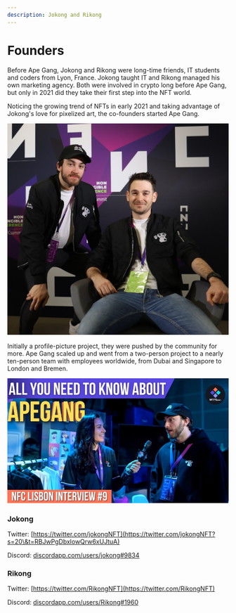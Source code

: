 ```yaml
---
description: Jokong and Rikong
---
```


# Founders

Before Ape Gang, Jokong and Rikong were long-time friends, IT students and coders from Lyon, France. Jokong taught IT and Rikong managed his own marketing agency. Both were involved in crypto long before Ape Gang, but only in 2021 did they take their first step into the NFT world.

Noticing the growing trend of NFTs in early 2021 and taking advantage of Jokong's love for pixelized art, the co-founders started Ape Gang.&#x20;

![Jokong and Rikong - revealing their identity for the first time at NFC Lisbon 2022](../.gitbook/assets/-taj66u.jpg)

Initially a profile-picture project, they were pushed by the community for more. Ape Gang scaled up and went from a two-person project to a nearly ten-person team with employees worldwide, from Dubai and Singapore to London and Bremen.

![Jokong giving an interview at NFC Lisbon 2022](<../.gitbook/assets/FRXTpQZXIAAwhqs (1).jpg>)

### Jokong&#x20;

Twitter: [https://twitter.com/jokongNFT](https://twitter.com/jokongNFT?s=20\&t=RBJwPgDbxlowQrw6xUJtuA)

Discord: [discordapp.com/users/jokong#9834](https://discord.com/users/jokong#9834)

### Rikong

Twitter: [https://twitter.com/RikongNFT](https://twitter.com/RikongNFT)

Discord: [discordapp.com/users/Rikong#1960](https://discord.com/users/Rikong#1960)

